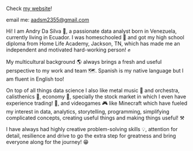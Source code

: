 Check [my website](https://aadsm2355.wixsite.com/andryadsm)!

email me: aadsm2355@gmail.com

Hi! I am Andry Da Silva 👾, a passionate data analyst born in Venezuela, currently living in Ecuador. I was homeschooled 🏫 and got my high school diploma from Home Life Academy, Jackson, TN, which has made me an independent and motivated hard-working person! ✊

My multicultural background 🌎 always brings a fresh and useful perspective to my work and team 🗺️. Spanish is my native language but I am fluent in English too!

On top of all things data science I also like metal music 🎸 and orchestra, calisthenics 🤸, economy 🏦, specially the stock market in which I even have experience trading! 💸, and videogames 🎮 like Minecraft which have fueled my interest in data, analytics, storytelling, programming, simplifying complicated concepts, creating useful things and making things useful! ⚒️

I have always had highly creative problem-solving skills 💡, attention for detail, resilience and drive to go the extra step for greatness and bring everyone along for the journey! 😁
